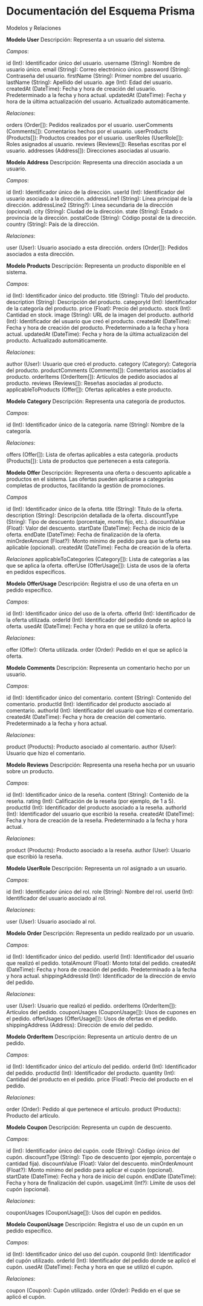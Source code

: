 # Documentación del Esquema Prisma
Modelos y Relaciones

**Modelo User**
Descripción: Representa a un usuario del sistema.

*Campos*:

id (Int): Identificador único del usuario.
username (String): Nombre de usuario único.
email (String): Correo electrónico único.
password (String): Contraseña del usuario.
firstName (String): Primer nombre del usuario.
lastName (String): Apellido del usuario.
age (Int): Edad del usuario.
createdAt (DateTime): Fecha y hora de creación del usuario. Predeterminado a la fecha y hora actual.
updatedAt (DateTime): Fecha y hora de la última actualización del usuario. Actualizado automáticamente.

*Relaciones*:

orders (Order[]): Pedidos realizados por el usuario.
userComments (Comments[]): Comentarios hechos por el usuario.
userProducts (Products[]): Productos creados por el usuario.
userRoles (UserRole[]): Roles asignados al usuario.
reviews (Reviews[]): Reseñas escritas por el usuario.
addresses (Address[]): Direcciones asociadas al usuario.

**Modelo Address**
Descripción: Representa una dirección asociada a un usuario.

*Campos*:

id (Int): Identificador único de la dirección.
userId (Int): Identificador del usuario asociado a la dirección.
addressLine1 (String): Línea principal de la dirección.
addressLine2 (String?): Línea secundaria de la dirección (opcional).
city (String): Ciudad de la dirección.
state (String): Estado o provincia de la dirección.
postalCode (String): Código postal de la dirección.
country (String): País de la dirección.

*Relaciones*:

user (User): Usuario asociado a esta dirección.
orders (Order[]): Pedidos asociados a esta dirección.

**Modelo Products**
Descripción: Representa un producto disponible en el sistema.

*Campos*:

id (Int): Identificador único del producto.
title (String): Título del producto.
description (String): Descripción del producto.
categoryId (Int): Identificador de la categoría del producto.
price (Float): Precio del producto.
stock (Int): Cantidad en stock.
image (String): URL de la imagen del producto.
authorId (Int): Identificador del usuario que creó el producto.
createdAt (DateTime): Fecha y hora de creación del producto. Predeterminado a la fecha y hora actual.
updatedAt (DateTime): Fecha y hora de la última actualización del producto. Actualizado automáticamente.

*Relaciones*:

author (User): Usuario que creó el producto.
category (Category): Categoría del producto.
productComments (Comments[]): Comentarios asociados al producto.
orderItems (OrderItem[]): Artículos de pedido asociados al producto.
reviews (Reviews[]): Reseñas asociadas al producto.
applicableToProducts (Offer[]): Ofertas aplicables a este producto.

**Modelo Category**
Descripción: Representa una categoría de productos.

*Campos*:

id (Int): Identificador único de la categoría.
name (String): Nombre de la categoría.

*Relaciones*:

offers (Offer[]): Lista de ofertas aplicables a esta categoría.
products (Products[]): Lista de productos que pertenecen a esta categoría.

**Modelo Offer**
Descripción: Representa una oferta o descuento aplicable a productos en el sistema. Las ofertas pueden aplicarse a categorías completas de productos, facilitando la gestión de promociones.

*Campos*

id (Int): Identificador único de la oferta.
title (String): Título de la oferta.
description (String): Descripción detallada de la oferta.
discountType (String): Tipo de descuento (porcentaje, monto fijo, etc.).
discountValue (Float): Valor del descuento.
startDate (DateTime): Fecha de inicio de la oferta.
endDate (DateTime): Fecha de finalización de la oferta.
minOrderAmount (Float?): Monto mínimo de pedido para que la oferta sea aplicable (opcional).
createdAt (DateTime): Fecha de creación de la oferta.

*Relaciones*
applicableToCategories (Category[]): Lista de categorías a las que se aplica la oferta.
offerUse (OfferUsage[]): Lista de usos de la oferta en pedidos específicos.

**Modelo OfferUsage**
Descripción: Registra el uso de una oferta en un pedido específico.

*Campos*:

id (Int): Identificador único del uso de la oferta.
offerId (Int): Identificador de la oferta utilizada.
orderId (Int): Identificador del pedido donde se aplicó la oferta.
usedAt (DateTime): Fecha y hora en que se utilizó la oferta.

*Relaciones*:

offer (Offer): Oferta utilizada.
order (Order): Pedido en el que se aplicó la oferta.

**Modelo Comments**
Descripción: Representa un comentario hecho por un usuario.

*Campos*:

id (Int): Identificador único del comentario.
content (String): Contenido del comentario.
productId (Int): Identificador del producto asociado al comentario.
authorId (Int): Identificador del usuario que hizo el comentario.
createdAt (DateTime): Fecha y hora de creación del comentario. Predeterminado a la fecha y hora actual.

*Relaciones*:

product (Products): Producto asociado al comentario.
author (User): Usuario que hizo el comentario.

**Modelo Reviews**
Descripción: Representa una reseña hecha por un usuario sobre un producto.

*Campos*:

id (Int): Identificador único de la reseña.
content (String): Contenido de la reseña.
rating (Int): Calificación de la reseña (por ejemplo, de 1 a 5).
productId (Int): Identificador del producto asociado a la reseña.
authorId (Int): Identificador del usuario que escribió la reseña.
createdAt (DateTime): Fecha y hora de creación de la reseña. Predeterminado a la fecha y hora actual.

*Relaciones*:

product (Products): Producto asociado a la reseña.
author (User): Usuario que escribió la reseña.

**Modelo UserRole**
Descripción: Representa un rol asignado a un usuario.

*Campos*:

id (Int): Identificador único del rol.
role (String): Nombre del rol.
userId (Int): Identificador del usuario asociado al rol.

*Relaciones*:

user (User): Usuario asociado al rol.

**Modelo Order**
Descripción: Representa un pedido realizado por un usuario.

*Campos*:

id (Int): Identificador único del pedido.
userId (Int): Identificador del usuario que realizó el pedido.
totalAmount (Float): Monto total del pedido.
createdAt (DateTime): Fecha y hora de creación del pedido. Predeterminado a la fecha y hora actual.
shippingAddressId (Int): Identificador de la dirección de envío del pedido.

*Relaciones*:

user (User): Usuario que realizó el pedido.
orderItems (OrderItem[]): Artículos del pedido.
couponUsages (CouponUsage[]): Usos de cupones en el pedido.
offerUsages (OfferUsage[]): Usos de ofertas en el pedido.
shippingAddress (Address): Dirección de envío del pedido.

**Modelo OrderItem**
Descripción: Representa un artículo dentro de un pedido.

*Campos*:

id (Int): Identificador único del artículo del pedido.
orderId (Int): Identificador del pedido.
productId (Int): Identificador del producto.
quantity (Int): Cantidad del producto en el pedido.
price (Float): Precio del producto en el pedido.

*Relaciones*:

order (Order): Pedido al que pertenece el artículo.
product (Products): Producto del artículo.

**Modelo Coupon**
Descripción: Representa un cupón de descuento.

*Campos*:

id (Int): Identificador único del cupón.
code (String): Código único del cupón.
discountType (String): Tipo de descuento (por ejemplo, porcentaje o cantidad fija).
discountValue (Float): Valor del descuento.
minOrderAmount (Float?): Monto mínimo del pedido para aplicar el cupón (opcional).
startDate (DateTime): Fecha y hora de inicio del cupón.
endDate (DateTime): Fecha y hora de finalización del cupón.
usageLimit (Int?): Límite de usos del cupón (opcional).

*Relaciones*:

couponUsages (CouponUsage[]): Usos del cupón en pedidos.

**Modelo CouponUsage**
Descripción: Registra el uso de un cupón en un pedido específico.

*Campos*:

id (Int): Identificador único del uso del cupón.
couponId (Int): Identificador del cupón utilizado.
orderId (Int): Identificador del pedido donde se aplicó el cupón.
usedAt (DateTime): Fecha y hora en que se utilizó el cupón.

*Relaciones*:

coupon (Coupon): Cupón utilizado.
order (Order): Pedido en el que se aplicó el cupón.
